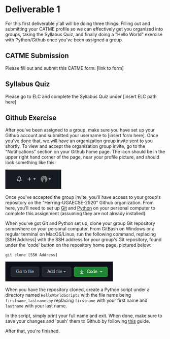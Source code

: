 # Deliverable 1

For this first deliverable y'all will be doing three things: Filling out and submitting your CATME profile so we can effectively get you organized into groups, taking the Syllabus Quiz, and finally doing a "Hello World" exercise with Python/Github once you've been assigned a group.

## CATME Submission

Please fill out and submit this CATME form: [link to form]

## Syllabus Quiz

Please go to ELC and complete the Syllabus Quiz under [insert ELC path here]

## Github Exercise

After you've been assigned to a group, make sure you have set up your Github account and submitted your username to [insert form here]. Once you've done that, we will have an organization group invite sent to you shortly. To view and accept the organization group invite, go to the "Notifications" section on your Github home page. The icon should be in the upper right hand corner of the page, near your profile picture, and should look something like this:

![notifications](resources/notification.png)

Once you've accepted the group invite, you'll have access to your group's repository on the "Herring-UGAECSE-2920" Github organization. From here, you'll need to set up [Git](https://docs.github.com/en/free-pro-team@latest/github/getting-started-with-github/set-up-git) and [Python](https://realpython.com/installing-python/) on your personal computer to complete this assignment (assuming they are not already installed).

When you've got Git and Python set up, clone your group Git repository somewhere on your personal computer. From GitBash on Windows or a regular terminal on MacOS/Linux, run the following command, replacing [SSH Address] with the SSH address for your group's Git repository, found under the 'code' button on the repository home page, pictured below:

```
git clone [SSH Address]
```

![Code Button](resources/clone.png)

When you have the repository cloned, create a Python script under a directory named `HelloWorldScripts` with the file name being `firstname_lastname.py` replacing `firstname` with your first name and `lastname` with your last name.

In the script, simply print your full name and exit. When done, make sure to save your changes and 'push' them to Github by following [this](https://docs.github.com/en/free-pro-team@latest/github/managing-files-in-a-repository/adding-a-file-to-a-repository-using-the-command-line) guide.

After that, you're finished.